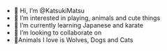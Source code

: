 - 👋 Hi, I’m @KatsukiMatsu
- 👀 I’m interested in playing, animals and cute things
- 🌱 I’m currently learning Japanese and karate
- 💞️ I’m looking to collaborate on 
- 🐶Animals I love is  Wolves, Dogs and Cats
